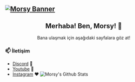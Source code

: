 ## [![Morsy Banner](https://cdn.discordapp.com/attachments/774233676266995723/784459943155204136/Screenshot_136.png)](https://www.youtube.com/LilMorsy)

<h2 align="center">Merhaba! Ben, Morsy! 👋</h2>
<p align="center">Bana ulaşmak için aşağıdaki sayfalara göz at!</p>

### 📫 İletişim
- [Discord](https://discord.gg/juYGt87rQw) 🖤
- [Youtube](https://www.youtube.com/LilMorsy) 💙
- [Instagram](https://www.instagram.com/morsycik/) ❤️
![Morsy's Github Stats](https://github-readme-stats.vercel.app/api?username=morsycik&show_icons=true&theme=radical)
